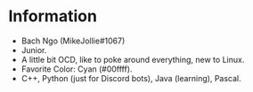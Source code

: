# Information

- Bach Ngo (MikeJollie#1067)
- Junior.
- A little bit OCD, like to poke around everything, new to Linux.
- Favorite Color: Cyan (#00ffff).
- C++, Python (just for Discord bots), Java (learning), Pascal.
